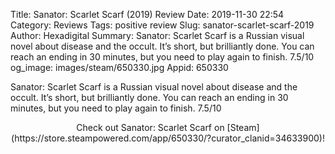 Title: Sanator: Scarlet Scarf (2019) Review
Date: 2019-11-30 22:54
Category: Reviews
Tags: positive review
Slug: sanator-scarlet-scarf-2019
Author: Hexadigital
Summary: Sanator: Scarlet Scarf is a Russian visual novel about disease and the occult. It’s short, but brilliantly done. You can reach an ending in 30 minutes, but you need to play again to finish. 7.5/10
og_image: images/steam/650330.jpg
Appid: 650330

Sanator: Scarlet Scarf is a Russian visual novel about disease and the occult. It’s short, but brilliantly done. You can reach an ending in 30 minutes, but you need to play again to finish. 7.5/10

<center>Check out Sanator: Scarlet Scarf on [Steam](https://store.steampowered.com/app/650330/?curator_clanid=34633900)!</center>

